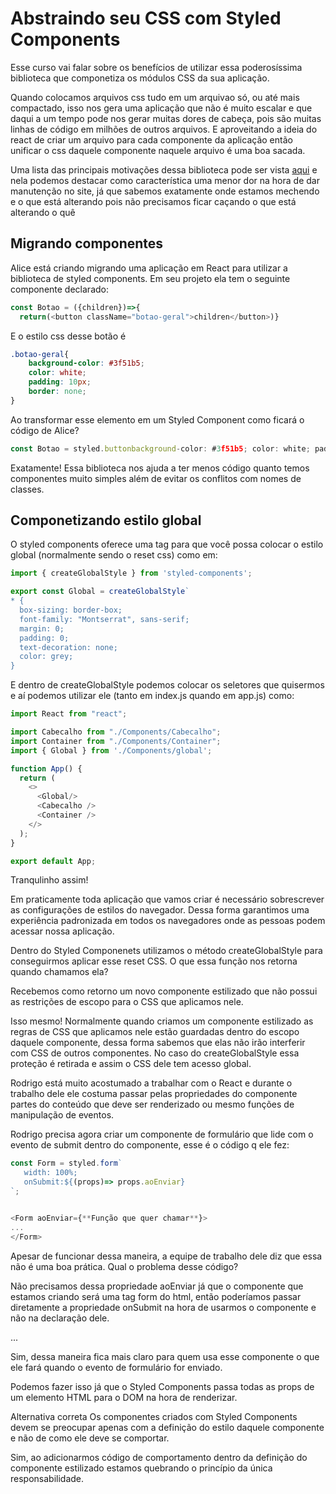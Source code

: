 # Abstraindo seu CSS com Styled Components

Esse curso vai falar sobre os benefícios de utilizar essa poderosíssima biblioteca que componetiza os módulos CSS da sua aplicação.

Quando colocamos arquivos css tudo em um arquivao só, ou até mais compactado, isso nos gera uma aplicação que não é muito escalar e que daqui a um tempo pode nos gerar muitas dores de cabeça, pois são muitas linhas de código em milhões de outros arquivos. E aproveitando a ideia do react de criar um arquivo para cada componente da aplicação então unificar o css daquele componente naquele arquivo é uma boa sacada.

Uma lista das principais motivações dessa biblioteca pode ser vista [aqui](https://styled-components.com/docs/basics#motivation) e nela podemos destacar como característica uma menor dor na hora de dar manutenção no site, já que sabemos exatamente onde estamos mechendo e o que está alterando pois não precisamos ficar caçando o que está alterando o quê

## Migrando componentes

Alice está criando migrando uma aplicação em React para utilizar a biblioteca de styled components. Em seu projeto ela tem o seguinte componente declarado:

```js
const Botao = ({children})=>{
  return(<button className="botao-geral">children</button>)}
  ```

E o estilo css desse botão é

```css
.botao-geral{
    background-color: #3f51b5;
    color: white;
    padding: 10px;
    border: none;
}
```

Ao transformar esse elemento em um Styled Component como ficará o código de Alice?

```js
const Botao = styled.buttonbackground-color: #3f51b5; color: white; padding: 10px; border: none;
```

Exatamente! Essa biblioteca nos ajuda a ter menos código quanto temos componentes muito simples além de evitar os conflitos com nomes de classes.

## Componetizando estilo global

O styled components oferece uma tag para que você possa colocar o estilo global (normalmente sendo o reset css) como em:

```js
import { createGlobalStyle } from 'styled-components';

export const Global = createGlobalStyle`
* {
  box-sizing: border-box;
  font-family: "Montserrat", sans-serif;
  margin: 0;
  padding: 0;
  text-decoration: none;
  color: grey;
}
```

E dentro de createGlobalStyle podemos colocar os seletores que quisermos e aí podemos utilizar ele (tanto em index.js quando em app.js) como:

```js
import React from "react";

import Cabecalho from "./Components/Cabecalho";
import Container from "./Components/Container";
import { Global } from './Components/global';

function App() {
  return (
    <>
      <Global/>
      <Cabecalho />
      <Container />
    </>
  );
}

export default App;
```

Tranqulinho assim!

Em praticamente toda aplicação que vamos criar é necessário sobrescrever as configurações de estilos do navegador. Dessa forma garantimos uma experiência padronizada em todos os navegadores onde as pessoas podem acessar nossa aplicação.

Dentro do Styled Componenets utilizamos o método createGlobalStyle para conseguirmos aplicar esse reset CSS. O que essa função nos retorna quando chamamos ela?

Recebemos como retorno um novo componente estilizado que não possui as restrições de escopo para o CSS que aplicamos nele.

Isso mesmo! Normalmente quando criamos um componente estilizado as regras de CSS que aplicamos nele estão guardadas dentro do escopo daquele componente, dessa forma sabemos que elas não irão interferir com CSS de outros componentes. No caso do createGlobalStyle essa proteção é retirada e assim o CSS dele tem acesso global.

Rodrigo está muito acostumado a trabalhar com o React e durante o trabalho dele ele costuma passar pelas propriedades do componente partes do conteúdo que deve ser renderizado ou mesmo funções de manipulação de eventos.

Rodrigo precisa agora criar um componente de formulário que lide com o evento de submit dentro do componente, esse é o código q ele fez:

```js
const Form = styled.form`
   width: 100%;    
   onSubmit:${(props)=> props.aoEnviar} 
`;


<Form aoEnviar={**Função que quer chamar**}>
...
</Form>
```

Apesar de funcionar dessa maneira, a equipe de trabalho dele diz que essa não é uma boa prática. Qual o problema desse código?

Não precisamos dessa propriedade aoEnviar já que o componente que estamos criando será uma tag form do html, então poderíamos passar diretamente a propriedade onSubmit na hora de usarmos o componente e não na declaração dele.

<Form onSubmit={**Função que quer chamar**}>
...
</Form>

Sim, dessa maneira fica mais claro para quem usa esse componente o que ele fará quando o evento de formulário for enviado.

Podemos fazer isso já que o Styled Components passa todas as props de um elemento HTML para o DOM na hora de renderizar.

Alternativa correta
Os componentes criados com Styled Components devem se preocupar apenas com a definição do estilo daquele componente e não de como ele deve se comportar.

Sim, ao adicionarmos código de comportamento dentro da definição do componente estilizado estamos quebrando o princípio da única responsabilidade.
